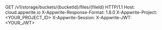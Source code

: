 GET /v1/storage/buckets/{bucketId}/files/{fileId} HTTP/1.1
Host: cloud.appwrite.io
X-Appwrite-Response-Format: 1.8.0
X-Appwrite-Project: <YOUR_PROJECT_ID>
X-Appwrite-Session: 
X-Appwrite-JWT: <YOUR_JWT>
